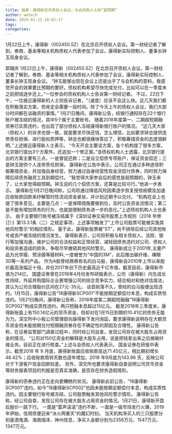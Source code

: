 ```yaml
---
title: 独家｜康得新召开债权人会议，与会机构人士称“超预期”
author: wetech
date: 2019-01-22 18:02:17
tags: 
categories: 
---
```

1月22日上午，康得新（002450.SZ）在北京召开债权人会议。第一财经记者了解到，券商、基金等相关机构债权人代表参加了会议，康得新实际控制人、董事长钟玉现身会议。
<!-- more -->
郭璐庆
1月22日上午，康得新（002450.SZ）在北京召开债权人会议。第一财经记者了解到，券商、基金等相关机构债权人代表参加了会议，康得新实际控制人、董事长钟玉现身会议。
“钟玉能够出现在会议上还是出乎了与会机构的意料，我感觉开会的效果要比预期的要好。债权机构希望尽快完成兑付，比如可以在一季度末之前把钱逐步还上。”一位参会的债权机构人士告诉第一财经记者。
不过，22日下午，一位接近康得新的人士则告诉记者，“（速度）应该不会这么快。这几天我们都在积极落实方案，但肯定会需要一段时间。除了今天上午的债权人会议，我们大部分时间都在谈融资的事情。”
1月21日晚间，康得新公告，经银行通知存在22个银行账户被冻结的情况，其中5个属于主要账号。
随着2018年度第一、二期超短期融资券已实质违约，也出现了部分债权人冻结康得新银行账户的情况。
“这几天大家（债权人）的诉求也很一致，就是要求尽快还钱，怎么增信，比如要求钟总提供连带责任担保、进行股权质押等，钟总也都很痛快答应了，积极筹措资金的态度很鲜明。”上述接近康得新人士表示。
“今天开会主要谈方案，各个机构提了很多方案，北京银行提出3个方案外，还追加一个修正案。”该债权机构人士透露，北京银行提出的方案主要有三点，一是督促还款；二是设立偿债专项账户，保证资金偿还；三是钟玉提供个人连带责任担保。
康得新在公告中表示，公司正在通过多种途径积极筹措资金，并加强自身经营，努力通过自身经营性现金流偿付债券，同时努力保障后续债务融资工具到期偿付。
“我觉得大家参会后的感觉是超预期的，钟玉来了，让大家觉得超预期。钟玉说的几个偿债方案，还算是比较可行。”他进一步表示。
康得新在1月21日晚间称，公司将通过降低风险因素逐步恢复授信规模及加速应收账款回款来纾解暂时性流动资金紧张，并计划近期予以兑付。
“机构在会上也提了很多意见，主要是几点：一是保障措施要做到位，及时公告资金流情况；第二是不能有增加债务的行为，也就是限制债务进一步的恶化。”上述债权机构人士也表示。
由于主要银行账号被冻结属于《深圳证券交易所股票上市规则（2018 年修订）》第13.3.1条（二）之规定事项，上述事项触发了“上市公司股票可能被实施其他风险警示”的相应情形。
基于此，康得新股票被“ST”，尚不排除后续公司其他账号或资产被冻结的情况发生。
康得新表示，公司将积极与相关债权人、法院、银行等加强沟通，维护公司的合法权益和正常经营，减轻因债务违约对公司、债权人和投资者造成的损失，争取尽早撤销其他风险警示。
康得新成立于2001年,主要产品为光学膜、预涂膜等膜材料,一度被誉为“中国的3M”，此后推出碳纤维、裸眼3D等一系列产品。
作为A股曾经鼎鼎有名的白马股，康得新自2010年上市以来股价最高涨幅近十倍，并在2017年创下历史最高近千亿市值，截至目前，康得新市值为214亿。
国盛证券曾在2018年4月份发布研报表示，公司（康得新）内生成长性持续，外延并购国际企业更增强公司的综合竞争实力，结合相对和绝对估值法，其认为公司合理股价区间在27元-35元。
话音刚落不久，曾经的白马股便出现违约。1月15日，康得新公告“18康得新SCP001”不能按期足额偿付本息，构成实质性违约。1月21日晚间，康得新公告称，2018年度第二期超短融融“18康得新SCP002”构成实质性违约。两只短融本息超过15亿元。
截至2018年三季度末，康得新账面上有150.14亿元的货币资金，但却对在1月15日到期的10.41亿的债务无能为力。深交所中小板公司管理部向康得新下发问询函，要求康得新说明存在大额货币资金但未能按期兑付短期融资券存在不确定性的原因及合理性。
康得新公告称，在证券监管部门调查过程中，同时经公司自查，发现公司存在被大股东占用资金的情况。
“公司对150亿资金的解释是大股东占用，说是把钱拿出来之后做碳纤维业务。目前正在进行核查。”上述与会债权人代表表示。
国金证券在研报中表示，截至2018 年 9 月底，康得新账面应收账款高达71.45亿元，相比期初增长48.42%；应收账款周转天数也逐年增加，2018 年9月底为143.96 天，反映公司对于下游客户现金回款较差。
另外，深交所也要求康得新自查说明公司货币资金等财务报表项目的列报是否真实准确，是否存在财务造假情形。
 
 
康得新的债券违约正在走向更糟糕的状况。
康得新此前公告，“18康得新SCP001”违约。如今“18康得新SCP002”也因未能按期足额偿付本息，构成实质性违约。因主要银行账号被冻结，公司股票触发其他风险警示情形。
康得新公告称，经公司自查，发现公司存在被大股东占用资金的情况。1月21日，康得新开盘后股价一路下行。
一面是“雷声滚滚”违约不断，一面是一级市场发行火爆，2019年伊始，信用债便迎来“冰火两重天”的魔幻时刻。
当天机构净买入的三只股票分别是酒鬼酒、海南瑞泽、神州信息，净买入金额分别为2356万元、1547万元、1347万元。
